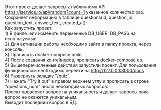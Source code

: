 
<br>Этот проект делает запросы к публичному API https://jservice.io/api/random?count=1 указанное количество раз.
<br>Сохраняет информацию в таблице questions(id, question_id, question_text, answer_text, created_at)
<br>Как запустить проект:
<br>    1) В файле .env изменить переменные DB_USER, DB_PASS на используемые.
<br>    2) Для активации работы необходимо зайти в папку проекта, через консоль.
<br>    3) Прописать docker-compose build. 
<br>    4) После создания контейнеров, прописать docker-compose up.
<br>    5) Вышеперечисленные действия запустили проект. Для пользования функционалом необходимо перейти на http://127.0.0.1:8000/docs
<br>   6) Развернуть вкладку "/quiz".
<br>   7) Нажать "Try it out" в правом верхнем углу и прописать в строке "questions_num" число необходимых вопросов.
<br>Проект проверяет вопрос на уникальность и делает запросы пока вопрос не окажется уникальным.
<br>Выводит последний вопрос в БД.
    
